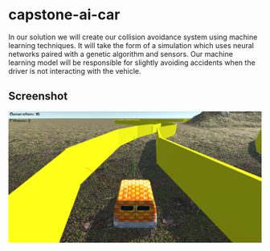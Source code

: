 # capstone-ai-car


In our solution we will create our collision avoidance system using machine learning techniques. It will take the form of a simulation which uses neural networks paired with a genetic algorithm and sensors. Our machine learning model will be responsible for slightly avoiding accidents when the driver is not interacting with the vehicle. 
## Screenshot
<img width="959" alt="game" src="https://github.com/iamjovani/vcas.capstone.io/blob/master/images/ScreenshotAI.png">
